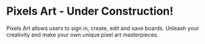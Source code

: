 # Pixels Art - Under Construction!
Pixels Art allows users to sign in, create, edit and save boards. Unleash your creativity and make your own unique pixel art masterpieces.
